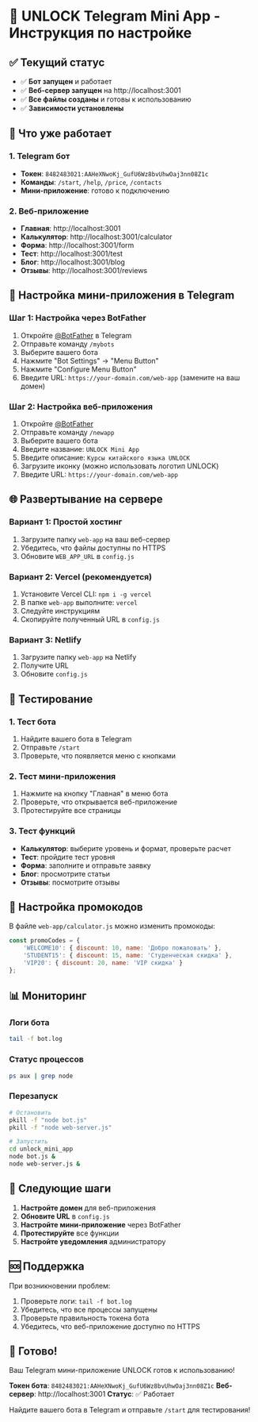 # 🎌 UNLOCK Telegram Mini App - Инструкция по настройке

## ✅ Текущий статус

- ✅ **Бот запущен** и работает
- ✅ **Веб-сервер запущен** на http://localhost:3001
- ✅ **Все файлы созданы** и готовы к использованию
- ✅ **Зависимости установлены**

## 🚀 Что уже работает

### 1. Telegram бот
- **Токен**: `8482483021:AAHeXNwoKj_GufU6Wz8bvUhwOaj3nn08Z1c`
- **Команды**: `/start`, `/help`, `/price`, `/contacts`
- **Мини-приложение**: готово к подключению

### 2. Веб-приложение
- **Главная**: http://localhost:3001
- **Калькулятор**: http://localhost:3001/calculator
- **Форма**: http://localhost:3001/form
- **Тест**: http://localhost:3001/test
- **Блог**: http://localhost:3001/blog
- **Отзывы**: http://localhost:3001/reviews

## 📱 Настройка мини-приложения в Telegram

### Шаг 1: Настройка через BotFather

1. Откройте [@BotFather](https://t.me/botfather) в Telegram
2. Отправьте команду `/mybots`
3. Выберите вашего бота
4. Нажмите "Bot Settings" → "Menu Button"
5. Нажмите "Configure Menu Button"
6. Введите URL: `https://your-domain.com/web-app` (замените на ваш домен)

### Шаг 2: Настройка веб-приложения

1. Откройте [@BotFather](https://t.me/botfather)
2. Отправьте команду `/newapp`
3. Выберите вашего бота
4. Введите название: `UNLOCK Mini App`
5. Введите описание: `Курсы китайского языка UNLOCK`
6. Загрузите иконку (можно использовать логотип UNLOCK)
7. Введите URL: `https://your-domain.com/web-app`

## 🌐 Развертывание на сервере

### Вариант 1: Простой хостинг

1. Загрузите папку `web-app` на ваш веб-сервер
2. Убедитесь, что файлы доступны по HTTPS
3. Обновите `WEB_APP_URL` в `config.js`

### Вариант 2: Vercel (рекомендуется)

1. Установите Vercel CLI: `npm i -g vercel`
2. В папке `web-app` выполните: `vercel`
3. Следуйте инструкциям
4. Скопируйте полученный URL в `config.js`

### Вариант 3: Netlify

1. Загрузите папку `web-app` на Netlify
2. Получите URL
3. Обновите `config.js`

## 🧪 Тестирование

### 1. Тест бота
1. Найдите вашего бота в Telegram
2. Отправьте `/start`
3. Проверьте, что появляется меню с кнопками

### 2. Тест мини-приложения
1. Нажмите на кнопку "Главная" в меню бота
2. Проверьте, что открывается веб-приложение
3. Протестируйте все страницы

### 3. Тест функций
- **Калькулятор**: выберите уровень и формат, проверьте расчет
- **Тест**: пройдите тест уровня
- **Форма**: заполните и отправьте заявку
- **Блог**: просмотрите статьи
- **Отзывы**: посмотрите отзывы

## 🔧 Настройка промокодов

В файле `web-app/calculator.js` можно изменить промокоды:

```javascript
const promoCodes = {
    'WELCOME10': { discount: 10, name: 'Добро пожаловать' },
    'STUDENT15': { discount: 15, name: 'Студенческая скидка' },
    'VIP20': { discount: 20, name: 'VIP скидка' }
};
```

## 📊 Мониторинг

### Логи бота
```bash
tail -f bot.log
```

### Статус процессов
```bash
ps aux | grep node
```

### Перезапуск
```bash
# Остановить
pkill -f "node bot.js"
pkill -f "node web-server.js"

# Запустить
cd unlock_mini_app
node bot.js &
node web-server.js &
```

## 🎯 Следующие шаги

1. **Настройте домен** для веб-приложения
2. **Обновите URL** в `config.js`
3. **Настройте мини-приложение** через BotFather
4. **Протестируйте** все функции
5. **Настройте уведомления** администратору

## 🆘 Поддержка

При возникновении проблем:

1. Проверьте логи: `tail -f bot.log`
2. Убедитесь, что все процессы запущены
3. Проверьте правильность токена бота
4. Убедитесь, что веб-приложение доступно по HTTPS

## 🎉 Готово!

Ваш Telegram мини-приложение UNLOCK готов к использованию! 

**Токен бота**: `8482483021:AAHeXNwoKj_GufU6Wz8bvUhwOaj3nn08Z1c`
**Веб-сервер**: http://localhost:3001
**Статус**: ✅ Работает

Найдите вашего бота в Telegram и отправьте `/start` для тестирования!
